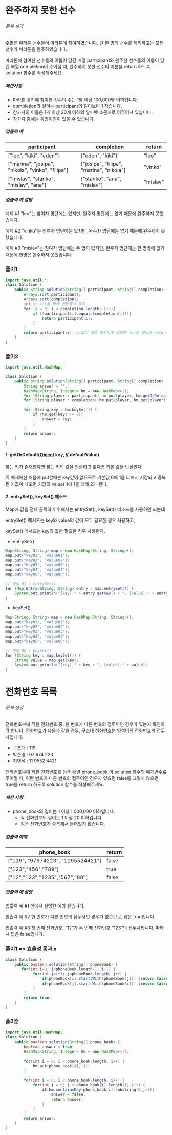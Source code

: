 # 완주하지 못한 선수

###### 문제 설명

수많은 마라톤 선수들이 마라톤에 참여하였습니다. 단 한 명의 선수를 제외하고는 모든 선수가 마라톤을 완주하였습니다.

마라톤에 참여한 선수들의 이름이 담긴 배열 participant와 완주한 선수들의 이름이 담긴 배열 completion이 주어질 때, 완주하지 못한 선수의 이름을 return 하도록 solution 함수를 작성해주세요.

##### 제한사항

- 마라톤 경기에 참여한 선수의 수는 1명 이상 100,000명 이하입니다.
- completion의 길이는 participant의 길이보다 1 작습니다.
- 참가자의 이름은 1개 이상 20개 이하의 알파벳 소문자로 이루어져 있습니다.
- 참가자 중에는 동명이인이 있을 수 있습니다.

##### 입출력 예

| participant                                       | completion                               | return   |
| ------------------------------------------------- | ---------------------------------------- | -------- |
| ["leo", "kiki", "eden"]                           | ["eden", "kiki"]                         | "leo"    |
| ["marina", "josipa", "nikola", "vinko", "filipa"] | ["josipa", "filipa", "marina", "nikola"] | "vinko"  |
| ["mislav", "stanko", "mislav", "ana"]             | ["stanko", "ana", "mislav"]              | "mislav" |

##### 입출력 예 설명

예제 #1
"leo"는 참여자 명단에는 있지만, 완주자 명단에는 없기 때문에 완주하지 못했습니다.

예제 #2
"vinko"는 참여자 명단에는 있지만, 완주자 명단에는 없기 때문에 완주하지 못했습니다.

예제 #3
"mislav"는 참여자 명단에는 두 명이 있지만, 완주자 명단에는 한 명밖에 없기 때문에 한명은 완주하지 못했습니다.



### 풀이1

```java
import java.util.*;
class Solution {
    public String solution(String[] participant, String[] completion) {
        Arrays.sort(participant);
        Arrays.sort(completion);
        int i; //i를 밖에 선언해서 유효
        for (i = 0; i < completion.length; i++){
            if (!participant[i].equals(completion[i])){
                return participant[i];
            }
        }
        return participant[i]; //값이 배열 마지막에 있으면 for문 끝나고 return participant[i]; 에서 리턴
    }
}
```



### 풀이2

```java
import java.util.HashMap;

class Solution {
    public String solution(String[] participant, String[] completion) {
        String answer = "";
        HashMap<String, Integer> hm = new HashMap<>();
        for (String player : participant) hm.put(player, hm.getOrDefault(player, 0) + 1);
        for (String player : completion) hm.put(player, hm.get(player) - 1);

        for (String key : hm.keySet()) {
            if (hm.get(key) != 0){
                answer = key;
            }
        }
        return answer;
    }
}
```

#### 1. getOrDefault([Object](https://docs.oracle.com/javase/8/docs/api/java/lang/Object.html) key, [V](https://docs.oracle.com/javase/8/docs/api/java/util/Map.html) defaultValue)

찾는 키가 존재한다면 찾는 키의 값을 반환하고 없다면 기본 값을 반환한다.

위 예제에선 처음에 put할때는 key값이 없으므로 기본값 0에 1을 더해서 저장되고 중복된 키값이 나오면 키값의 value(1)에 1을 더해 2가 된다.



#### 2. entrySet(), keySet() 메소드

Map에 값을 전체 출력하기 위해서는 entrySet(), keySet() 메소드를 사용하면 되는데 

entrySet() 메서드는 key와 value의 값이 모두 필요한 경우 사용하고, 

keySet() 메서드는 key의 값만 필요한 경우 사용한다.

- entrySet()

```java
Map<String, String> map = new HashMap<String, String>();
map.put("key01", "value01");
map.put("key02", "value02");
map.put("key03", "value03");
map.put("key04", "value04");
map.put("key05", "value05");

// 방법 01 : entrySet()
for (Map.Entry<String, String> entry : map.entrySet()) {
	System.out.println("[key]:" + entry.getKey() + ", [value]:" + entry.getValue());
}
```

- keySet()

```java
Map<String, String> map = new HashMap<String, String>();
map.put("key01", "value01");
map.put("key02", "value02");
map.put("key03", "value03");
map.put("key04", "value04");
map.put("key05", "value05");
        
// 방법 02 : keySet()
for (String key : map.keySet()) {
	String value = map.get(key);
    System.out.println("[key]:" + key + ", [value]:" + value);
}    
```



# 전화번호 목록

###### 문제 설명

전화번호부에 적힌 전화번호 중, 한 번호가 다른 번호의 접두어인 경우가 있는지 확인하려 합니다.
전화번호가 다음과 같을 경우, 구조대 전화번호는 영석이의 전화번호의 접두사입니다.

- 구조대 : 119
- 박준영 : 97 674 223
- 지영석 : 11 9552 4421

전화번호부에 적힌 전화번호를 담은 배열 phone_book 이 solution 함수의 매개변수로 주어질 때, 어떤 번호가 다른 번호의 접두어인 경우가 있으면 false를 그렇지 않으면 true를 return 하도록 solution 함수를 작성해주세요.

##### 제한 사항

- phone_book의 길이는 1 이상 1,000,000 이하입니다.
  - 각 전화번호의 길이는 1 이상 20 이하입니다.
  - 같은 전화번호가 중복해서 들어있지 않습니다.

##### 입출력 예제

| phone_book                        | return |
| --------------------------------- | ------ |
| ["119", "97674223", "1195524421"] | false  |
| ["123","456","789"]               | true   |
| ["12","123","1235","567","88"]    | false  |

##### 입출력 예 설명

입출력 예 #1
앞에서 설명한 예와 같습니다.

입출력 예 #2
한 번호가 다른 번호의 접두사인 경우가 없으므로, 답은 true입니다.

입출력 예 #3
첫 번째 전화번호, “12”가 두 번째 전화번호 “123”의 접두사입니다. 따라서 답은 false입니다.



### 풀이1 => 효율성 통과 x

```java
class Solution {
    public boolean solution(String[] phoneBook) {
       for(int i=0; i<phoneBook.length-1; i++) {
            for(int j=i+1; j<phoneBook.length; j++) {
                if(phoneBook[i].startsWith(phoneBook[j])) {return false;}
                if(phoneBook[j].startsWith(phoneBook[i])) {return false;}
            }
        }
        return true;
    }
}
```



### 풀이2

```java
import java.util.HashMap;
class Solution {
    public boolean solution(String[] phone_book) {
        boolean answer = true;
        HashMap<String, Integer> hm = new HashMap<>();
        
        for(int i = 0; i < phone_book.length; i++) {
            hm.put(phone_book[i], i);
        }
        
        for(int i = 0; i < phone_book.length; i++) {
            for(int j = 0; j < phone_book[i].length(); j++) {
                if(hm.containsKey(phone_book[i].substring(0,j))){
                    answer = false;
                    return answer;
                }
            }    
        }
        return answer;
    }
}
```


